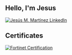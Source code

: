 ## Hello, I'm Jesus
[![Jesús M. Martínez LinkedIn](https://img.shields.io/badge/LinkedIn-Profile-blue?style=for-the-badge&logo=linkedin)](https://www.linkedin.com/in/jesus-m-martinez619/)

<!--
**JesusMartinez619/JesusMartinez619** is a ✨ _special_ ✨ repository because its `README.md` (this file) appears on your GitHub profile.

Here are some ideas to get you started:

- 🔭 I’m currently working on ...
- 🌱 I’m currently learning ...
- 👯 I’m looking to collaborate on ...
- 🤔 I’m looking for help with ...
- 💬 Ask me about ...
- 📫 How to reach me: ...
- 😄 Pronouns: ...
- ⚡ Fun fact: ...
-->
## Certificates
[![Fortinet Certification](https://img.shields.io/badge/Fortinet-Certified%20Fundamentals-orange?style=for-the-badge&logo=fortinet&logoColor=white)](https://www.credly.com/badges/d86f3553-3b39-4b88-9f34-9a9bcab43f48)

